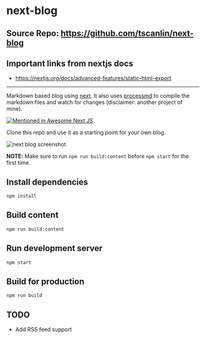 # next-blog

## Source Repo: <https://github.com/tscanlin/next-blog>

## Important links from nextjs docs

- <https://nextjs.org/docs/advanced-features/static-html-export>

***

Markdown based blog using [next](https://github.com/zeit/next.js/). It also uses [processmd](https://github.com/tscanlin/processmd) to compile the markdown files and watch for changes (disclaimer: another project of mine).

[![Mentioned in Awesome Next JS](https://awesome.re/mentioned-badge.svg)](https://github.com/unicodeveloper/awesome-nextjs)

Clone this repo and use it as a starting point for your own blog.

![next blog screenshot](https://raw.githubusercontent.com/tscanlin/next-blog/master/static/assets/images/next-blog-screenshot.png)

**NOTE:** Make sure to run `npm run build:content` before `npm start` for the first time.

## Install dependencies

```sh
npm install
```

## Build content

```sh
npm run build:content
```

## Run development server

```sh
npm start
```

## Build for production

```sh
npm run build
```

## TODO

- Add RSS feed support
